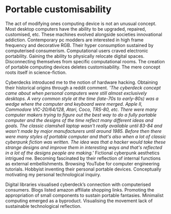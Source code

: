 # Portable customisability



The act of modifying ones computing device is not an unusual concept. Most desktop computers have the ability to be upgraded, repaired, customised, etc. These machines evolved alongside societies innovational addiction. Contemporary pc modders are interested in high frame frequency and decorative RGB. Their hyper consumption sustained by computerised consumerism. Computational users craved electronic portability. Gaining the ability to physically relocate digital spaces. Disconnecting themselves from specific computational rooms. The creation of portable computing devices deletes customisability. The mere concept roots itself in science-fiction. 



Cyberdecks introduced me to the notion of hardware hacking. Obtaining their historical origins through a reddit comment. *'The cyberdeck concept came about when personal computers were still almost exclusively desktops. A very common style at the time (late-70s to early-80s) was a wedge where the computer and keyboard were merged. Apple II, Commodore VIC-20/64/128, Atari, Coco, TRS-80, etc. There were many computer makers trying to figure out the best way to do a fully portable computer and the designs of the time reflect many different ideas and goals. The classic clamshell laptop wasn't really available until 83-84 and wasn't made by major manufacturers until around 1985. Before then there were many styles of portable computer and that's also when a lot of classic cyberpunk fiction was written. The idea was that a hacker would take these strange designs and improve them in interesting ways and that's reflected in a lot of the designs people are making.'* Fictional cyberpunk aesthetics intrigued me. Becoming fascinated by their reflection of internal functions as external embellishments. Browsing YouTube for computer engineering tutorials. Hobbyist inventing their personal portable devices. Conceptually motivating my personal technological inquiry. 



Digital libraries visualised cyberdeck’s connection with computerised consumers. Blogs listed amazon affiliate shopping links. Promoting the appropriation of small components to sustain portable fantasies. Minimalist computing emerged as a byproduct. Visualising the movement lack of sustainable technological reflection.  
